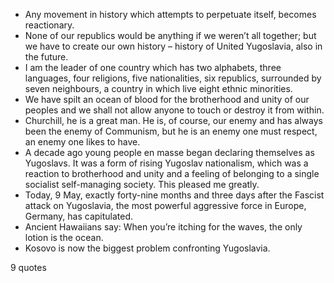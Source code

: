  - Any movement in history which attempts to perpetuate itself, becomes reactionary.
 - None of our republics would be anything if we weren’t all together; but we have to create our own history – history of United Yugoslavia, also in the future.
 - I am the leader of one country which has two alphabets, three languages, four religions, five nationalities, six republics, surrounded by seven neighbours, a country in which live eight ethnic minorities.
 - We have spilt an ocean of blood for the brotherhood and unity of our peoples and we shall not allow anyone to touch or destroy it from within.
 - Churchill, he is a great man. He is, of course, our enemy and has always been the enemy of Communism, but he is an enemy one must respect, an enemy one likes to have.
 - A decade ago young people en masse began declaring themselves as Yugoslavs. It was a form of rising Yugoslav nationalism, which was a reaction to brotherhood and unity and a feeling of belonging to a single socialist self-managing society. This pleased me greatly.
 - Today, 9 May, exactly forty-nine months and three days after the Fascist attack on Yugoslavia, the most powerful aggressive force in Europe, Germany, has capitulated.
 - Ancient Hawaiians say: When you’re itching for the waves, the only lotion is the ocean.
 - Kosovo is now the biggest problem confronting Yugoslavia.

9 quotes